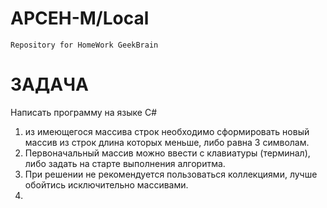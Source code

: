 # APCEH-M/Local
 ```
 Repository for HomeWork GeekBrain
```

# ЗАДАЧА

Написать программу на языке C#
1. из имеющегося массива строк необходимо сформировать новый массив из строк длина которых меньше, либо равна 3 символам.
2. Первоначальный массив можно ввести с клавиатуры (терминал), либо задать на старте выполнения алгоритма.
3. При решении не рекомендуется пользоваться коллекциями, лучше обойтись исключительно массивами.
4. 